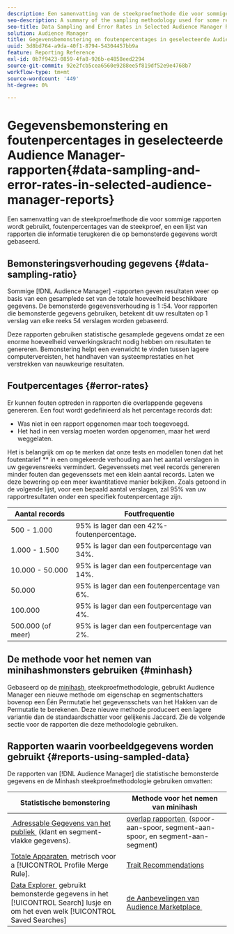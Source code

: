 ```yaml
---
description: Een samenvatting van de steekproefmethode die voor sommige rapporten wordt gebruikt, foutenpercentages van de steekproef, en een lijst van rapporten die informatie terugkeren die op bemonsterde gegevens wordt gebaseerd.
seo-description: A summary of the sampling methodology used for some reports, sampling error rates, and a list of reports that return information based on sampled data.
seo-title: Data Sampling and Error Rates in Selected Audience Manager Reports
solution: Audience Manager
title: Gegevensbemonstering en foutenpercentages in geselecteerde Audience Manager-rapporten
uuid: 3d8bd764-a9da-40f1-8794-54304457bb9a
feature: Reporting Reference
exl-id: 0b7f9423-0859-4fa8-926b-e4858eed2294
source-git-commit: 92e2fcb5cea6560e9288ee5f819df52e9e4768b7
workflow-type: tm+mt
source-wordcount: '449'
ht-degree: 0%

---
```


# Gegevensbemonstering en foutenpercentages in geselecteerde Audience Manager-rapporten{#data-sampling-and-error-rates-in-selected-audience-manager-reports}

Een samenvatting van de steekproefmethode die voor sommige rapporten wordt gebruikt, foutenpercentages van de steekproef, en een lijst van rapporten die informatie terugkeren die op bemonsterde gegevens wordt gebaseerd.

## Bemonsteringsverhouding gegevens {#data-sampling-ratio}

Sommige [!DNL Audience Manager] -rapporten geven resultaten weer op basis van een gesamplede set van de totale hoeveelheid beschikbare gegevens. De bemonsterde gegevensverhouding is 1 :54. Voor rapporten die bemonsterde gegevens gebruiken, betekent dit uw resultaten op 1 verslag van elke reeks 54 verslagen worden gebaseerd.

Deze rapporten gebruiken statistische gesamplede gegevens omdat ze een enorme hoeveelheid verwerkingskracht nodig hebben om resultaten te genereren. Bemonstering helpt een evenwicht te vinden tussen lagere computervereisten, het handhaven van systeemprestaties en het verstrekken van nauwkeurige resultaten.

<!--

## Minimum Requirements {#minimum-requirements}

>[!NOTE]
>
>The minimum requirements listed below apply to Overlap reports only.

Overlap reports ([trait-to-trait](/help/using/reporting/dynamic-reports/trait-trait-overlap-report.md), [segment-to-trait](/help/using/reporting/dynamic-reports/segment-trait-overlap-report.md), and [segment-to-segment](/help/using/reporting/dynamic-reports/segment-segment-overlap-report.md)) exclude traits and segments when they do not meet the minimum unique visitor requirements. These minimum requirements are as follows:

* Traits: 28,000 [unique trait realizations](/help/using/features/traits/trait-and-segment-qualification-reference).
* Segments: 70,000 real-time users over a 14-day period.

-->

## Foutpercentages {#error-rates}

Er kunnen fouten optreden in rapporten die overlappende gegevens genereren. Een fout wordt gedefinieerd als het percentage records dat:

* Was niet in een rapport opgenomen maar toch toegevoegd.
* Het had in een verslag moeten worden opgenomen, maar het werd weggelaten.

Het is belangrijk om op te merken dat onze tests en modellen tonen dat het foutentarief ** in een omgekeerde verhouding aan het aantal verslagen in uw gegevensreeks vermindert. Gegevenssets met veel records genereren minder fouten dan gegevenssets met een klein aantal records. Laten we deze bewering op een meer kwantitatieve manier bekijken. Zoals getoond in de volgende lijst, voor een bepaald aantal verslagen, zal 95% van uw rapportresultaten onder een specifiek foutenpercentage zijn.

| Aantal records | Foutfrequentie |
|--- |--- |
| 500 - 1.000 | 95% is lager dan een 42%-foutenpercentage. |
| 1.000 - 1.500 | 95% is lager dan een foutpercentage van 34%. |
| 10.000 - 50.000 | 95% is lager dan een foutpercentage van 14%. |
| 50.000 | 95% is lager dan een foutenpercentage van 6%. |
| 100.000 | 95% is lager dan een foutpercentage van 4%. |
| 500.000 (of meer) | 95% is lager dan een foutpercentage van 2%. |

## De methode voor het nemen van minihashmonsters gebruiken {#minhash}

Gebaseerd op de [&#x200B; minihash &#x200B;](https://en.wikipedia.org/wiki/MinHash) steekproefmethodologie, gebruikt Audience Manager een nieuwe methode om eigenschap en segmentschatters bovenop een Één Permutatie het gegevensschets van het Hakken van de Permutatie te berekenen. Deze nieuwe methode produceert een lagere variantie dan de standaardschatter voor gelijkenis Jaccard. Zie de volgende sectie voor de rapporten die deze methodologie gebruiken.

<!--

Some Audience Manager reports use the minhash sampling methodology to compute trait and segment overlaps and similarity scores. Audience Manager calculates the [!UICONTROL Trait Similarity Score] between two traits by computing the intersection and union in terms of the number of [!UICONTROL Unique User IDs] (UUIDs) and then divides the two. For two traits A and B, the calculation looks like this:

![jaccard-similarity](/help/using/features/segments/assets/jaccard_similarity.png)

-->

## Rapporten waarin voorbeeldgegevens worden gebruikt {#reports-using-sampled-data}

De rapporten van [!DNL Audience Manager] die statistische bemonsterde gegevens en de Minhash steekproefmethodologie gebruiken omvatten:

<!--

* [Overlap reports](../reporting/dynamic-reports/dynamic-reports.md#interactive-and-overlap-reports) (trait-to-trait, segment-to-trait, and segment-to-segment).
* [Addressable Audience](../features/addressable-audiences.md) data (customer- and segment-level data). 
* The [Total Devices](../features/profile-merge-rules/profile-link-metrics.md#merge-rule-metrics) metric for a [!UICONTROL Profile Merge Rule].
* [Data Explorer](../features/data-explorer/data-explorer-signals-search/data-explorer-search-pairs.md) uses sampled data in the [!UICONTROL Search] tab and any [!UICONTROL Saved Searches].

Reports that use Minhash sampling methodology:

-->

| Statistische bemonstering | Methode voor het nemen van minihash |
|--- |--- |
| [&#x200B; Adressable Gegevens van het publiek &#x200B;](../features/addressable-audiences.md) (klant en segment-vlakke gegevens). | [&#x200B; overlap rapporten &#x200B;](../reporting/dynamic-reports/dynamic-reports.md#interactive-and-overlap-reports) (spoor-aan-spoor, segment-aan-spoor, en segment-aan-segment) |
| [&#x200B; Totale Apparaten &#x200B;](../features/profile-merge-rules/profile-link-metrics.md#merge-rule-metrics) metrisch voor a [!UICONTROL Profile Merge Rule]. | [Trait Recommendations](/help/using/features/segments/trait-recommendations.md) |
| [&#x200B; Data Explorer &#x200B;](../features/data-explorer/data-explorer-signals-search/data-explorer-search-pairs.md) gebruikt bemonsterde gegevens in het [!UICONTROL Search] lusje en om het even welk [!UICONTROL Saved Searches] | [&#x200B; de Aanbevelingen van Audience Marketplace &#x200B;](/help/using/features/audience-marketplace/marketplace-data-buyers/marketplace-data-buyers.md#finding-similar-traits) |
